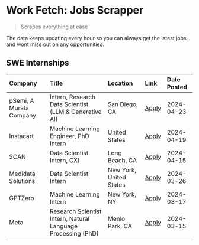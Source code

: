 # Work Fetch: Jobs Scrapper
> Scrapes everything at ease

The data keeps updating every hour so you can always get the latest jobs and wont miss out on any opportunities.

## SWE Internships
<!--START_SECTION:workfetch-->
| Company                 | Title                                                        | Location                | Link                                                                                                                                                                                                                                                                             | Date Posted   |
|:------------------------|:-------------------------------------------------------------|:------------------------|:---------------------------------------------------------------------------------------------------------------------------------------------------------------------------------------------------------------------------------------------------------------------------------|:--------------|
| pSemi, A Murata Company | Intern, Research Data Scientist (LLM & Generative AI)        | San Diego, CA           | [Apply](https://www.linkedin.com/jobs/view/intern-research-data-scientist-llm-generative-ai-at-psemi-a-murata-company-3887074168?position=4&pageNum=0&refId=YcxNn2K4nB%2FdKG60QZBRkA%3D%3D&trackingId=05RVysfqIv%2F%2FY86wyWLJuQ%3D%3D&trk=public_jobs_jserp-result_search-card) | 2024-04-23    |
| Instacart               | Machine Learning Engineer, PhD Intern                        | United States           | [Apply](https://www.linkedin.com/jobs/view/machine-learning-engineer-phd-intern-at-instacart-3901991739?position=2&pageNum=0&refId=YcxNn2K4nB%2FdKG60QZBRkA%3D%3D&trackingId=BlPZ1vDLqvpCSJfCGfAfCA%3D%3D&trk=public_jobs_jserp-result_search-card)                              | 2024-04-19    |
| SCAN                    | Data Scientist Intern, CXI                                   | Long Beach, CA          | [Apply](https://www.linkedin.com/jobs/view/data-scientist-intern-cxi-at-scan-3899690492?position=9&pageNum=0&refId=YcxNn2K4nB%2FdKG60QZBRkA%3D%3D&trackingId=etm7lsbZLaMsUlrhUtXuXw%3D%3D&trk=public_jobs_jserp-result_search-card)                                              | 2024-04-15    |
| Medidata Solutions      | Data Scientist Intern                                        | New York, United States | [Apply](https://www.linkedin.com/jobs/view/data-scientist-intern-at-medidata-solutions-3810253704?position=8&pageNum=0&refId=YcxNn2K4nB%2FdKG60QZBRkA%3D%3D&trackingId=tR1FO%2BWyw2j2i6M5zIo12g%3D%3D&trk=public_jobs_jserp-result_search-card)                                  | 2024-03-26    |
| GPTZero                 | Machine Learning Intern                                      | New York, NY            | [Apply](https://www.linkedin.com/jobs/view/machine-learning-intern-at-gptzero-3860723963?position=7&pageNum=0&refId=YcxNn2K4nB%2FdKG60QZBRkA%3D%3D&trackingId=%2F0cDX3PMI%2BYzNbKZngCtIQ%3D%3D&trk=public_jobs_jserp-result_search-card)                                         | 2024-03-17    |
| Meta                    | Research Scientist Intern, Natural Language Processing (PhD) | Menlo Park, CA          | [Apply](https://www.linkedin.com/jobs/view/research-scientist-intern-natural-language-processing-phd-at-meta-3858718375?position=10&pageNum=0&refId=YcxNn2K4nB%2FdKG60QZBRkA%3D%3D&trackingId=BdtaIofJOAgAprbyT8NZNw%3D%3D&trk=public_jobs_jserp-result_search-card)             | 2024-03-15    |
<!--END_SECTION:workfetch-->
